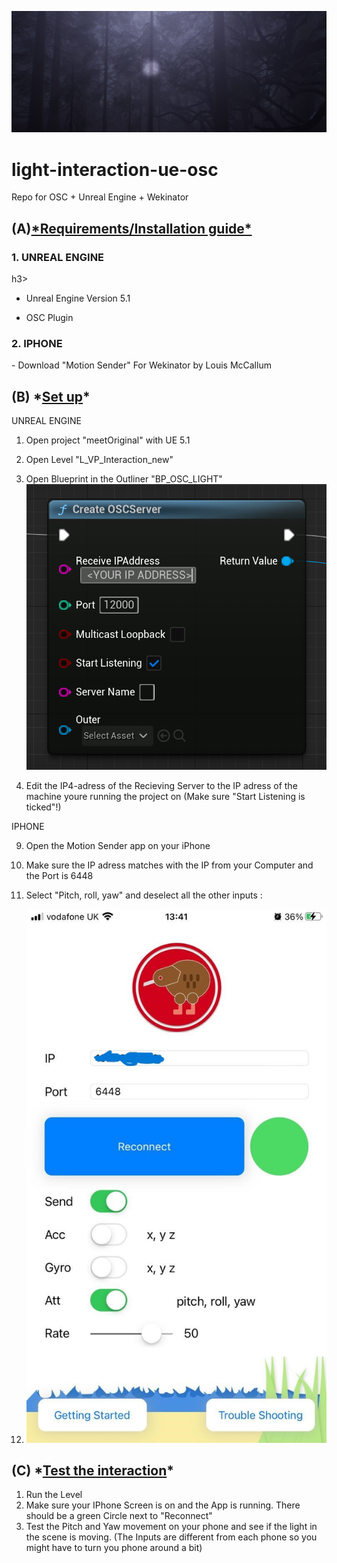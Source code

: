 

![alt text](https://github.com/jaau2422/light-interaction-ue-osc/blob/main/images/Screenshot0.png?raw=true)

# light-interaction-ue-osc
Repo for OSC + Unreal Engine + Wekinator

<h2>(A)<u>*Requirements/Installation guide*</u></h2>

<h3>1. UNREAL ENGINE</h3>h3>

   - Unreal Engine Version 5.1

   - OSC Plugin
     
<h3>2. IPHONE</h3> 
   - Download "Motion Sender" For Wekinator by Louis McCallum





<h2>(B) *<u>Set up</u>*</h2>

​UNREAL ENGINE

1. Open project "meetOriginal" with UE 5.1

2. Open Level "L_VP_Interaction_new"

3. Open Blueprint in the Outliner "BP_OSC_LIGHT"
   ![alt text](https://github.com/jaau2422/light-interaction-ue-osc/blob/main/images/Screenshot1.png?raw=true)

5. Edit the IP4-adress of the Recieving Server to the IP adress of the machine youre running the project on (Make sure "Start Listening is ticked"!)

   
IPHONE

9. Open the Motion Sender app on your iPhone 
10. Make sure the IP adress matches with the IP from your Computer and the Port is 6448
11. Select "Pitch, roll, yaw" and deselect all the other inputs :


9. ![WekinatorSetup](https://github.com/jaau2422/light-interaction-ue-osc/blob/main/images/Tutorial_Setup_iPhoneSettings.jpg?raw=true)


<h2>(C)  *<u>Test the interaction</u>*</h2>

1. Run the Level
2. Make sure your IPhone Screen is on and the App is running. There should be a green Circle next to "Reconnect"
3. Test the Pitch and Yaw movement on your phone and see if the light in the scene is moving. (The Inputs are different from each phone so you might have to turn you phone around a bit)
